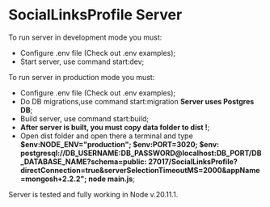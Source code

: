 # SocialLinksProfile Server

To run server in development mode you must:

- Configure .env file (Check out .env examples);
- Start server, use command start:dev;

To run server in production mode you must:

- Configure .env file (Check out .env examples);
- Do DB migrations,use command start:migration <strong>Server uses Postgres DB</strong>;
- Build server, use command start:build;
- <strong>After server is built, you must copy data folder to dist !</strong>;
- Open dist folder and open there a terminal and type <strong>$env:NODE_ENV="production"; $env:PORT=3020; $env:
  postgresql://DB_USERNAME:DB_PASSWORD@localhost:DB_PORT/DB_DATABASE_NAME?schema=public:
  27017/SocialLinksProfile?directConnection=true&serverSelectionTimeoutMS=2000&appName=mongosh+2.2.2"; node
  main.js</strong>;

Server is tested and fully working in Node v.20.11.1.